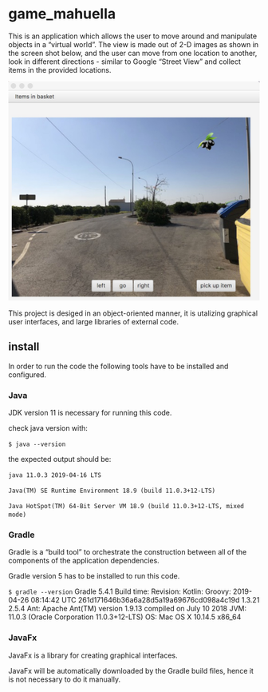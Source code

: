 # game_mahuella

This is an application which allows the user to move around and manipulate objects in a “virtual world”. The view is made out of 2-D images as shown in the screen shot below, and the user can move from one location to another, look in different directions - similar to Google “Street View” and collect items in the provided locations.

![screen shot](doc/ScreenShot01.jpeg)

This project is desiged in an object-oriented manner, it is utalizing graphical user interfaces, and large libraries of external code.

## install
In order to run the code the following tools have to be installed and configured.

### Java
JDK version 11 is necessary for running this code.

check java version with:

`$ java --version`

the expected output should be:

`java 11.0.3 2019-04-16 LTS`

`Java(TM) SE Runtime Environment 18.9 (build 11.0.3+12-LTS)`

`Java HotSpot(TM) 64-Bit Server VM 18.9 (build 11.0.3+12-LTS, mixed mode)`

### Gradle
Gradle is a “build tool” to orchestrate the construction between all of the components of the application dependencies.

Gradle version 5 has to be installed to run this code.

`$ gradle --version`
Gradle 5.4.1
Build time:
Revision:
Kotlin:
Groovy:
2019-04-26 08:14:42 UTC
261d171646b36a6a28d5a19a69676cd098a4c19d
1.3.21
2.5.4
Ant:          Apache Ant(TM) version 1.9.13 compiled on July 10 2018
JVM:          11.0.3 (Oracle Corporation 11.0.3+12-LTS)
OS:           Mac OS X 10.14.5 x86_64

### JavaFx 
JavaFx is a library for creating graphical interfaces.

JavaFx will be automatically downloaded by the Gradle build files, hence it is not necessary to do it manually.
